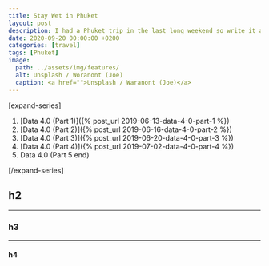 ```yaml
---
title: Stay Wet in Phuket
layout: post
description: I had a Phuket trip in the last long weekend so write it as my diary.
date: 2020-09-20 00:00:00 +0200
categories: [travel]
tags: [Phuket]
image:
  path: ../assets/img/features/
  alt: Unsplash / Woranont (Joe)
  caption: <a href="">Unsplash / Waranont (Joe)</a>
---
```


[expand-series]

  1. [Data 4.0 (Part 1)]({% post_url 2019-06-13-data-4-0-part-1 %})
  1. [Data 4.0 (Part 2)]({% post_url 2019-06-16-data-4-0-part-2 %})
  1. [Data 4.0 (Part 3)]({% post_url 2019-06-20-data-4-0-part-3 %})
  1. [Data 4.0 (Part 4)]({% post_url 2019-07-02-data-4-0-part-4 %})
  1. Data 4.0 (Part 5 end)

[/expand-series]

## h2

---

### h3

---

#### h4

